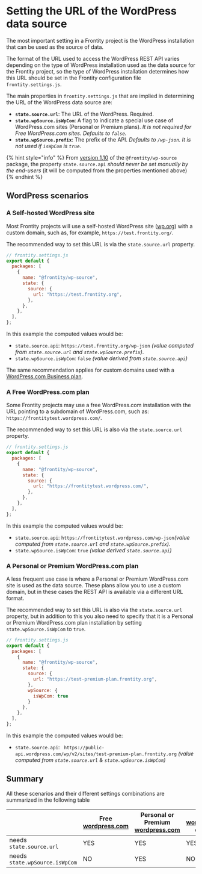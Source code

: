 # Setting the URL of the WordPress data source

The most important setting in a Frontity project is the WordPress installation that can be used as the source of data.

The format of the URL used to access the WordPress REST API varies depending on the type of WordPress installation used as the data source for the Frontity project, so the type of WordPress installation determines how this URL should be set in the Frontity configuration file `frontity.settings.js`.

The main properties in `frontity.settings.js` that are implied in determining the URL of the WordPress data source are:

- **`state.source.url`**:  The URL of the WordPress. Required.
- **`state.wpSource.isWpCom`**:  A flag to indicate a special use case of WordPress.com sites (Personal or Premium plans). *It is not required for Free WordPress.com sites. Defaults to `false`.*
- **`state.wpSource.prefix`**: The prefix of the API. *Defaults to `/wp-json`. It is not used if `isWpCom` is `true`.*

{% hint style="info" %}
From [version 1.10](https://github.com/frontity/frontity/blob/dev/packages/wp-source/CHANGELOG.md#1100) of the `@frontity/wp-source` package, the property `state.source.api` _should never be set manually by the end-users_ (it will be computed from the properties mentioned above)
{% endhint %}

## WordPress scenarios

### A Self-hosted WordPress site 

Most Frontity projects will use a self-hosted WordPress site ([wp.org](http://wp.org/))  with a custom domain, such as, for example, `https://test.frontity.org/`.

The recommended way to set this URL is via the `state.source.url` property.

```javascript
// frontity.settings.js
export default {
  packages: [
    {
      name: "@frontity/wp-source",
      state: {
        source: {
          url: "https://test.frontity.org",
        },
      },
    },
  ],
};
```

In this example the computed values would be:
- `state.source.api`:  `https://test.frontity.org/wp-json` _(value computed from `state.source.url` and `state.wpSource.prefix`)_.
- `state.wpSource.isWpCom`: `false` _(value derived from `state.source.api`)_

The same recommendation applies for custom domains used with a [WordPress.com Business plan](https://wordpress.com/support/business-plan/).


### A Free WordPress.com plan 

Some Frontity projects may use a free WordPress.com installation with the URL pointing to a subdomain of WordPress.com, such as: `https://frontitytest.wordpress.com/`.

The recommended way to set this URL is also via the `state.source.url` property.

```javascript
// frontity.settings.js
export default {
  packages: [
    {
      name: "@frontity/wp-source",
      state: {
        source: {
          url: "https://frontitytest.wordpress.com/",
        },
      },
    },
  ],
};
```

In this example the computed values would be:
- `state.source.api`:  `https://frontitytest.wordpress.com/wp-json`_(value computed from `state.source.url` and `state.wpSource.prefix`)_.
- `state.wpSource.isWpCom`: `true` _(value derived `state.source.api`)_

### A Personal or Premium WordPress.com plan 

A less frequent use case is where a Personal or Premium WordPress.com site is used as the data source. These plans allow you to use a custom domain, but in these cases the REST API is available via a different URL format.

The recommended way to set this URL is also via the `state.source.url` property, but in addition to this you also need to specify that it is a Personal or Premium WordPress.com plan installation by setting `state.wpSource.isWpCom` to `true`.

```javascript
// frontity.settings.js
export default {
  packages: [
    {
      name: "@frontity/wp-source",
      state: {
        source: {
          url: "https://test-premium-plan.frontity.org",
        },
        wpSource: {
          isWpCom: true
        } 
      },
    },
  ],
};
```

In this example the computed values would be:
- `state.source.api`: ` https://public-api.wordpress.com/wp/v2/sites/test-premium-plan.frontity.org` _(value computed from `state.source.url` & `state.wpSource.isWpCom`)_

## Summary

All these scenarios and their different settings combinations are summarized in the following table


||Free [wordpress.com](http://wordpress.com)|Personal or Premium [wordpress.com](http://wordpress.com)|Business [wordpress.com](http://wordpress.com) or [wp.org](http://wp.org)|
| --- | --- | --- | --- |
|needs `state.source.url`|YES|YES|YES|
|needs `state.wpSource.isWpCom`|NO|YES|NO|
